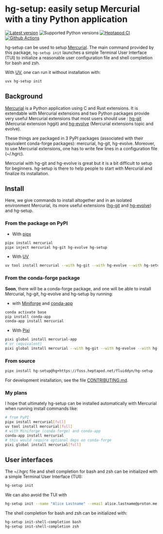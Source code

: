 # hg-setup: easily setup Mercurial with a tiny Python application

[![Latest version](https://badge.fury.io/py/hg-setup.svg)](https://pypi.python.org/pypi/hg-setup/)
![Supported Python versions](https://img.shields.io/pypi/pyversions/hg-setup.svg)
[![Heptapod CI](https://foss.heptapod.net/fluiddyn/hg-setup/badges/branch/default/pipeline.svg)](https://foss.heptapod.net/fluiddyn/hg-setup/-/pipelines)
[![Github Actions](https://github.com/fluiddyn/hg-setup/actions/workflows/ci.yml/badge.svg?branch=branch/default)](https://github.com/fluiddyn/hg-setup/actions)

hg-setup can be used to setup [Mercurial]. The main command provided by this package,
`hg-setup init` launches a simple Terminal User Interface (TUI) to initialize a
reasonable user configuration file and shell completion for bash and zsh.

With [UV], one can run it without installation with:

```sh
uvx hg-setup init
```

## Background

[Mercurial] is a Python application using C and Rust extensions. It is extendable with
Mercurial extensions and two Python packages provide very useful Mercurial extensions
that most users should use : [hg-git] (Mercurial extension hggit) and [hg-evolve]
(Mercurial extensions topic and evolve).

These things are packaged in 3 PyPI packages (associated with their equivalent
conda-forge packages): mercurial, hg-git, hg-evolve. Moreover, to use Mercurial
extensions, one has to write few lines in a configuration file (~/.hgrc).

Mercurial with hg-git and hg-evolve is great but it is a bit difficult to setup for
beginners. hg-setup is there to help people to start with Mercurial and finalize its
installation.

## Install

Here, we give commands to install altogether and in an isolated environment Mercurial,
its more useful extensions ([hg-git] and [hg-evolve]) and hg-setup.

### From the package on PyPI

- With [pipx]

```sh
pipx install mercurial
pipx inject mercurial hg-git hg-evolve hg-setup
```

- With [UV]

```sh
uv tool install mercurial --with hg-git --with hg-evolve --with hg-setup
```

### From the conda-forge package

**Soon**, there will be a conda-forge package, and one will be able to install Mercurial,
hg-git, hg-evolve and hg-setup by running:

- with [Miniforge] and [conda-app]

```sh
conda activate base
pip install conda-app
conda-app install mercurial
```

- With [Pixi]

```sh
pixi global install mercurial-app
# or (equivalent)
pixi global install mercurial --with hg-git --with hg-evolve --with hg-setup
```

### From source

```sh
pipx install hg-setup@hg+https://foss.heptapod.net/fluiddyn/hg-setup
```

For development installation, see the file [CONTRIBUTING.md](./CONTRIBUTING.md).

### My plans

I hope that ultimately hg-setup can be installed automatically with Mercurial when
running install commands like:

```sh
# from PyPI
pipx install mercurial[full]
uv tool install mercurial[full]
# with Miniforge (conda-forge) and conda-app
conda-app install mercurial
# this would require optional deps on conda-forge
pixi global install mercurial[full]
```

## User interfaces

The ~/.hgrc file and shell completion for bash and zsh can be initialized with a simple
Terminal User Interface (TUI):

```sh
hg-setup init
```

We can also avoid the TUI with

```sh
hg-setup init --name "Alice Lastname" --email alice.lastname@proton.me --auto
```

The shell completion for bash and zsh can be initialized with:

```sh
hg-setup init-shell-completion bash
hg-setup init-shell-completion zsh
```

[conda-app]: https://foss.heptapod.net/fluiddyn/conda-app
[hg-evolve]: https://foss.heptapod.net/mercurial/evolve
[hg-git]: https://foss.heptapod.net/mercurial/hg-git
[mercurial]: https://www.mercurial-scm.org
[miniforge]: https://github.com/conda-forge/miniforge
[pipx]: https://pipx.pypa.io
[pixi]: https://pixi.sh
[uv]: https://docs.astral.sh/uv/
